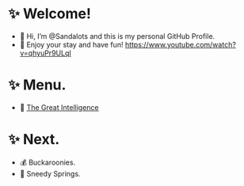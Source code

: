 # ✨ Welcome!
- 👋 Hi, I’m @Sandalots and this is my personal GitHub Profile.
- 🍹 Enjoy your stay and have fun!
https://www.youtube.com/watch?v=qhyuPr9ULqI

# ✨ Menu.
- 🧑‍ [The Great Intelligence](https://www.sandymacdonald.co.uk)


# ✨ Next.
- 💰 Buckaroonies.
- 🌴 Sneedy Springs.


<!---
Sandalots/Sandalots is a ✨ special ✨ repository because its `README.md` (this file) appears on your GitHub profile.
You can click the Preview link to take a look at your changes.
--->
